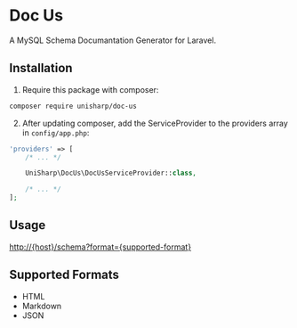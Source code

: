# Doc Us

A MySQL Schema Documantation Generator for Laravel.

## Installation

1. Require this package with composer:

```bash
composer require unisharp/doc-us
```

2. After updating composer, add the ServiceProvider to the providers array in `config/app.php`:

```php
'providers' => [
    /* ... */

    UniSharp\DocUs\DocUsServiceProvider::class,

    /* ... */
];
```

## Usage

<http://{host}/schema?format={supported-format}>

## Supported Formats

- HTML
- Markdown
- JSON
